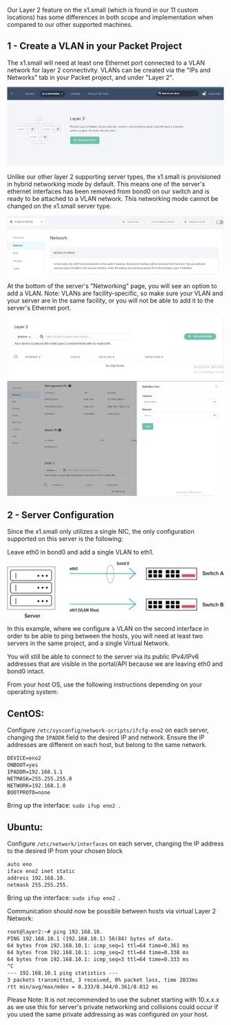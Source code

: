 <!--
<meta>
{
    "title":"Layer 2 on x1.small",
    "description":"How to configure layer 2 on x1.small",
    "author":"Zak",
    "github":"zalkar-z",
    "date": "2019/10/25",
    "email":"zak@packet.com",
    "tag":["layer 2", "networking", "advanced", "x1.small"]
}
</meta>
-->

Our Layer 2 feature on the x1.small (which is found in our 11 custom locations) has some differences in both scope and implementation when compared to our other supported machines.

## 1 - Create a VLAN in your Packet Project

The x1.small will need at least one Ethernet port connected to a VLAN network for layer 2
connectivity. VLANs can be created via the "IPs and Networks" tab in your Packet project,
and under "Layer 2".

![create-vlan](/images/layer-2-on-x1.small/create_vlan.jpg)

Unlike our other layer 2 supporting server types, the x1.small is provisioned in hybrid
networking mode by default. This means one of the server's ethernet interfaces has been
removed from bond0 on our switch and is ready to be attached to a VLAN network. This
networking mode cannot be changed on the x1.small server type.

![hybrid_mode](/images/layer-2-on-x1.small/hybrid_mode.jpg)

At the bottom of the server's "Networking" page, you will see an option to add a VLAN. Note: VLANs are facility-specific, so make sure your VLAN and your server are in the same facility, or you will not be able to add it to the server's Ethernet port.

![add_a_vlan](/images/layer-2-on-x1.small/add_a_vlan.jpg)
![add_a_vlan_2](/images/layer-2-on-x1.small/add_a_vlan_2.jpg)


## 2 - Server Configuration

Since the x1.small only utilizes a single NIC, the only configuration supported on this server
is the following:

Leave eth0 in bond0 and add a single VLAN to eth1.

![server-config](/images/layer-2-on-x1.small/server-config.png)

In this example, where we configure a VLAN on the second interface in order to be able to ping between the hosts, you will need at least two servers in the same project, and a single Virtual Network.  

You will still be able to connect to the server via its public IPv4/IPv6 addresses that are visible in the portal/API because we are leaving eth0 and bond0 intact.

From your host OS, use the following instructions depending on your operating system:

## CentOS:

Configure `/etc/sysconfig/network-scripts/ifcfg-eno2`  on each server, changing the `IPADDR`  field to the desired IP and network. Ensure the IP addresses are different on each host, but belong to the same network.

```
DEVICE=eno2
ONBOOT=yes
IPADDR=192.168.1.1
NETMASK=255.255.255.0
NETWORK=192.168.1.0
BOOTPROTO=none
```

Bring up the interface: `sudo ifup eno2 `.

## Ubuntu:

Configure `/etc/network/interfaces`  on each server, changing the IP address to the desired IP from your chosen block

```
auto eno
iface eno2 inet static
address 192.168.10.
netmask 255.255.255.
```

Bring up the interface: `sudo ifup eno2 `.

Communication should now be possible between hosts via virtual Layer 2 Network:

```
root@layer2:~# ping 192.168.10.
PING 192.168.10.1 (192.168.10.1) 56(84) bytes of data.
64 bytes from 192.168.10.1: icmp_seq=1 ttl=64 time=0.361 ms
64 bytes from 192.168.10.1: icmp_seq=2 ttl=64 time=0.338 ms
64 bytes from 192.168.10.1: icmp_seq=3 ttl=64 time=0.333 ms
^C
--- 192.168.10.1 ping statistics ---
3 packets transmitted, 3 received, 0% packet loss, time 2033ms
rtt min/avg/max/mdev = 0.333/0.344/0.361/0.012 ms
```

Please Note: It is not recommended to use the subnet starting with 10.x.x.x as we use this for server's private networking and collisions could occur if you used the same private addressing as was configured on your host.
